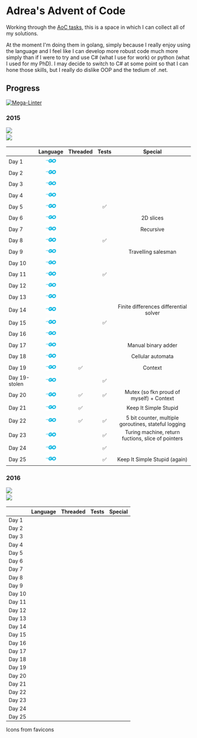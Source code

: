 # Adrea's Advent of Code

Working through the [AoC tasks](https://adventofcode.com), this is a space in which I can collect all of my solutions.

At the moment I'm doing them in golang, simply because I really enjoy using the language and I feel like I can develop more robust code much more simply than if I were to try and use C# (what I use for work) or python (what I used for my PhD). I may decide to switch to C# at some point so that I can hone those skills, but I really do dislike OOP and the tedium of .net.

## Progress

[![Mega-Linter](https://github.com/adreasnow/AdventOfCode/workflows/Mega-Linter/badge.svg)](https://github.com/adreasnow/AdventOfCode/actions?query=workflow%3AMega-Linter)

### 2015

![](<https://img.shields.io/badge/Stars%20(2015)%20⭐-48-yellow>)<br/>![](<https://img.shields.io/badge/Days%20(2015)-24-red>)

|               |                                             Language                                              |      Threaded      |       Tests        |                       Special                        |
| :------------ | :-----------------------------------------------------------------------------------------------: | :----------------: | :----------------: | :--------------------------------------------------: |
| Day 1         |   <a href="2015/01/README.md"><img src="icons/golang.svg" alt="GoLang" style="width:2em;"></a>    |                    |                    |                                                      |
| Day 2         |   <a href="2015/02/README.md"><img src="icons/golang.svg" alt="GoLang" style="width:2em;"></a>    |                    |                    |                                                      |
| Day 3         |   <a href="2015/03/README.md"><img src="icons/golang.svg" alt="GoLang" style="width:2em;"></a>    |                    |                    |                                                      |
| Day 4         |   <a href="2015/04/README.md"><img src="icons/golang.svg" alt="GoLang" style="width:2em;"></a>    |                    |                    |                                                      |
| Day 5         |   <a href="2015/05/README.md"><img src="icons/golang.svg" alt="GoLang" style="width:2em;"></a>    |                    | :white_check_mark: |                                                      |
| Day 6         |   <a href="2015/06/README.md"><img src="icons/golang.svg" alt="GoLang" style="width:2em;"></a>    |                    |                    |                      2D slices                       |
| Day 7         |   <a href="2015/07/README.md"><img src="icons/golang.svg" alt="GoLang" style="width:2em;"></a>    |                    |                    |                      Recursive                       |
| Day 8         |   <a href="2015/08/README.md"><img src="icons/golang.svg" alt="GoLang" style="width:2em;"></a>    |                    | :white_check_mark: |                                                      |
| Day 9         |   <a href="2015/09/README.md"><img src="icons/golang.svg" alt="GoLang" style="width:2em;"></a>    |                    |                    |                 Travelling salesman                  |
| Day 10        |   <a href="2015/10/README.md"><img src="icons/golang.svg" alt="GoLang" style="width:2em;"></a>    |                    |                    |                                                      |
| Day 11        |   <a href="2015/11/README.md"><img src="icons/golang.svg" alt="GoLang" style="width:2em;"></a>    |                    | :white_check_mark: |                                                      |
| Day 12        |   <a href="2015/12/README.md"><img src="icons/golang.svg" alt="GoLang" style="width:2em;"></a>    |                    |                    |                                                      |
| Day 13        |   <a href="2015/13/README.md"><img src="icons/golang.svg" alt="GoLang" style="width:2em;"></a>    |                    |                    |                                                      |
| Day 14        |   <a href="2015/14/README.md"><img src="icons/golang.svg" alt="GoLang" style="width:2em;"></a>    |                    |                    |        Finite differences differential solver        |
| Day 15        |   <a href="2015/15/README.md"><img src="icons/golang.svg" alt="GoLang" style="width:2em;"></a>    |                    | :white_check_mark: |                                                      |
| Day 16        |   <a href="2015/16/README.md"><img src="icons/golang.svg" alt="GoLang" style="width:2em;"></a>    |                    |                    |                                                      |
| Day 17        |   <a href="2015/17/README.md"><img src="icons/golang.svg" alt="GoLang" style="width:2em;"></a>    |                    |                    |                 Manual binary adder                  |
| Day 18        |   <a href="2015/18/README.md"><img src="icons/golang.svg" alt="GoLang" style="width:2em;"></a>    |                    |                    |                  Cellular automata                   |
| Day 19        |   <a href="2015/19/README.md"><img src="icons/golang.svg" alt="GoLang" style="width:2em;"></a>    | :white_check_mark: |                    |                       Context                        |
| Day 19-stolen | <a href="2015/19-stolen/main.go"><img src="icons/golang.svg" alt="GoLang" style="width:2em;"></a> |                    | :white_check_mark: |                                                      |
| Day 20        |    <a href="2015/20/main.go"><img src="icons/golang.svg" alt="GoLang" style="width:2em;"></a>     | :white_check_mark: | :white_check_mark: |       Mutex (so fkn proud of myself) + Context       |
| Day 21        |    <a href="2015/21/main.go"><img src="icons/golang.svg" alt="GoLang" style="width:2em;"></a>     | :white_check_mark: |                    |                Keep It Simple Stupid                 |
| Day 22        |    <a href="2015/22/main.go"><img src="icons/golang.svg" alt="GoLang" style="width:2em;"></a>     | :white_check_mark: | :white_check_mark: | 5 bit counter, multiple goroutines, stateful logging |
| Day 23        |    <a href="2015/23/main.go"><img src="icons/golang.svg" alt="GoLang" style="width:2em;"></a>     |                    | :white_check_mark: |  Turing machine, return fuctions, slice of pointers  |
| Day 24        |    <a href="2015/24/main.go"><img src="icons/golang.svg" alt="GoLang" style="width:2em;"></a>     |                    | :white_check_mark: |                                                      |
| Day 25        |    <a href="2015/24/main.go"><img src="icons/golang.svg" alt="GoLang" style="width:2em;"></a>     |                    | :white_check_mark: |            Keep It Simple Stupid (again)             |

### 2016

![](<https://img.shields.io/badge/Stars%20(2016)%20⭐-0-yellow>)<br/>![](<https://img.shields.io/badge/Days%20(2016)-0-red>)

|        | Language | Threaded | Tests | Special |
| :----- | :------: | :------: | :---: | :-----: |
| Day 1  |          |          |       |         |
| Day 2  |          |          |       |         |
| Day 3  |          |          |       |         |
| Day 4  |          |          |       |         |
| Day 5  |          |          |       |         |
| Day 6  |          |          |       |         |
| Day 7  |          |          |       |         |
| Day 8  |          |          |       |         |
| Day 9  |          |          |       |         |
| Day 10 |          |          |       |         |
| Day 11 |          |          |       |         |
| Day 12 |          |          |       |         |
| Day 13 |          |          |       |         |
| Day 14 |          |          |       |         |
| Day 15 |          |          |       |         |
| Day 16 |          |          |       |         |
| Day 17 |          |          |       |         |
| Day 18 |          |          |       |         |
| Day 19 |          |          |       |         |
| Day 20 |          |          |       |         |
| Day 21 |          |          |       |         |
| Day 22 |          |          |       |         |
| Day 23 |          |          |       |         |
| Day 24 |          |          |       |         |
| Day 25 |          |          |       |         |

Icons from favicons
